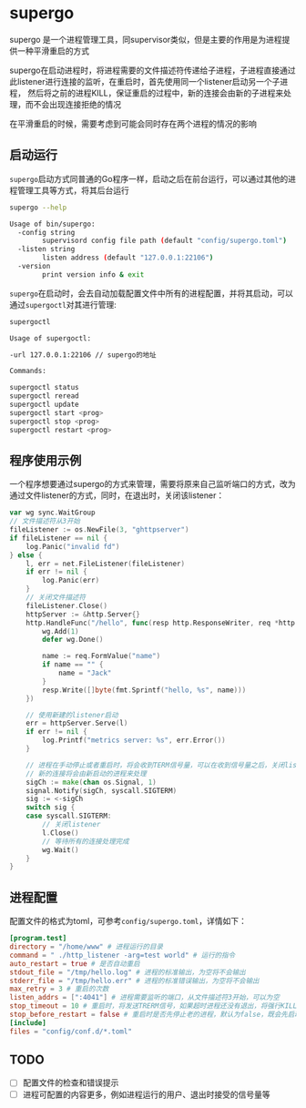 # supergo

supergo 是一个进程管理工具，同supervisor类似，但是主要的作用是为进程提供一种平滑重启的方式

supergo在启动进程时，将进程需要的文件描述符传递给子进程，子进程直接通过此listener进行连接的监听，在重启时，首先使用同一个listener启动另一个子进程，
然后将之前的进程KILL，保证重启的过程中，新的连接会由新的子进程来处理，而不会出现连接拒绝的情况

在平滑重启的时候，需要考虑到可能会同时存在两个进程的情况的影响

## 启动运行

`supergo`启动方式同普通的Go程序一样，启动之后在前台运行，可以通过其他的进程管理工具等方式，将其后台运行
```bash
supergo --help

Usage of bin/supergo:
  -config string
    	supervisord config file path (default "config/supergo.toml")
  -listen string
    	listen address (default "127.0.0.1:22106")
  -version
    	print version info & exit
```
`supergo`在启动时，会去自动加载配置文件中所有的进程配置，并将其启动，可以通过`supergoctl`对其进行管理:  
```bash
supergoctl

Usage of supergoctl:

-url 127.0.0.1:22106 // supergo的地址

Commands:

supergoctl status
supergoctl reread
supergoctl update
supergoctl start <prog>
supergoctl stop <prog>
supergoctl restart <prog>
```

## 程序使用示例

一个程序想要通过supergo的方式来管理，需要将原来自己监听端口的方式，改为通过文件listener的方式，同时，在退出时，关闭该listener：  
```go
var wg sync.WaitGroup
// 文件描述符从3开始
fileListener := os.NewFile(3, "ghttpserver")
if fileListener == nil {
    log.Panic("invalid fd")
} else {
    l, err = net.FileListener(fileListener)
    if err != nil {
        log.Panic(err)
    }
    // 关闭文件描述符
    fileListener.Close()
    httpServer := &http.Server{}
    http.HandleFunc("/hello", func(resp http.ResponseWriter, req *http.Request) {
        wg.Add(1)
        defer wg.Done()

        name := req.FormValue("name")
        if name == "" {
            name = "Jack"
        }
        resp.Write([]byte(fmt.Sprintf("hello, %s", name)))
    })

    // 使用新建的listener启动
    err = httpServer.Serve(l)
    if err != nil {
        log.Printf("metrics server: %s", err.Error())
    }

    // 进程在手动停止或者重启时，将会收到TERM信号量，可以在收到信号量之后，关闭listener，继续处理之前的连接，
    // 新的连接将会由新启动的进程来处理
    sigCh := make(chan os.Signal, 1)
	signal.Notify(sigCh, syscall.SIGTERM)
	sig := <-sigCh
	switch sig {
    case syscall.SIGTERM:
        // 关闭listener
        l.Close()
        // 等待所有的连接处理完成
		wg.Wait()
	}
}
```

## 进程配置

配置文件的格式为toml，可参考`config/supergo.toml`，详情如下：
```toml
[program.test]
directory = "/home/www" # 进程运行的目录
command = " ./http_listener -arg=test world" # 运行的指令
auto_restart = true # 是否自动重启
stdout_file = "/tmp/hello.log" # 进程的标准输出，为空将不会输出
stderr_file = "/tmp/hello.err" # 进程的标准错误输出，为空将不会输出
max_retry = 3 # 重启的次数
listen_addrs = [":4041"] # 进程需要监听的端口，从文件描述符3开始，可以为空
stop_timeout = 10 # 重启时，将发送TRERM信号，如果超时进程还没有退出，将强行KILL
stop_before_restart = false # 重启时是否先停止老的进程，默认为false，既会先启动一个新的进程，再停止老的进程
[include]
files = "config/conf.d/*.toml"
```

## TODO
- [ ] 配置文件的检查和错误提示
- [ ] 进程可配置的内容更多，例如进程运行的用户、退出时接受的信号量等
